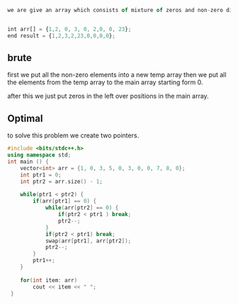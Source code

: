 ```js
we are give an array which consists of mixture of zeros and non-zero digits now our task is to put all the non-zeros to the starting and all the zeros to the ending of the array.


int arr[] = {1,2, 0, 3, 0, 2,0, 0, 23};
end result = {1,2,3,2,23,0,0,0,0};
```
## brute
first we put all the non-zero elements into a new temp array then we put all the elements from the temp array to the main array starting form 0.

after this we just put zeros in the left over positions in the main array.
## Optimal
to solve this problem we create two pointers.
```cpp
#include <bits/stdc++.h>
using namespace std;
int main () {
	vector<int> arr = {1, 0, 3, 5, 0, 3, 0, 0, 7, 8, 0};
	int ptr1 = 0;
	int ptr2 = arr.size() - 1;
	
	while(ptr1 < ptr2) {
		if(arr[ptr1] == 0) {
		    while(arr[ptr2] == 0) {
		        if(ptr2 < ptr1 ) break;
		        ptr2--;
		    }	    
		    if(ptr2 < ptr1) break;
			swap(arr[ptr1], arr[ptr2]);
			ptr2--;
		}
		ptr1++;
	}
	
	for(int item: arr)
		cout << item << " ";
 }
```

